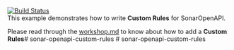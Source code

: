 [![Build Status](https://dev.azure.com/QACoE/Proof%20of%20Concept/_apis/build/status/VFCPS-QACOE.sonar-openapi-custom-rules?branchName=master)](https://dev.azure.com/QACoE/Proof%20of%20Concept/_build/latest?definitionId=18&branchName=master)  
This example demonstrates how to write **Custom Rules** for SonarOpenAPI.

Please read through the [workshop.md](workshop.md) to know about how to add a **Custom Rules**#   s o n a r - o p e n a p i - c u s t o m - r u l e s  
 #   s o n a r - o p e n a p i - c u s t o m - r u l e s  
 